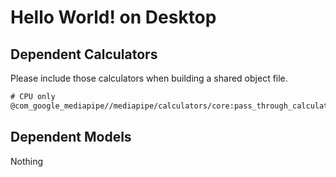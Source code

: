 # Hello World! on Desktop

## Dependent Calculators
Please include those calculators when building a shared object file.

```txt
# CPU only
@com_google_mediapipe//mediapipe/calculators/core:pass_through_calculator
```

## Dependent Models
Nothing
